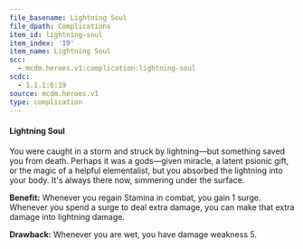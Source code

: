 ```yaml
---
file_basename: Lightning Soul
file_dpath: Complications
item_id: lightning-soul
item_index: '19'
item_name: Lightning Soul
scc:
  - mcdm.heroes.v1:complication:lightning-soul
scdc:
  - 1.1.1:6:19
source: mcdm.heroes.v1
type: complication
---
```


#### Lightning Soul

You were caught in a storm and struck by lightning—but something saved you from death. Perhaps it was a gods—given miracle, a latent psionic gift, or the magic of a helpful elementalist, but you absorbed the lightning into your body. It's always there now, simmering under the surface.

**Benefit:** Whenever you regain Stamina in combat, you gain 1 surge. Whenever you spend a surge to deal extra damage, you can make that extra damage into lightning damage.

**Drawback:** Whenever you are wet, you have damage weakness 5.
